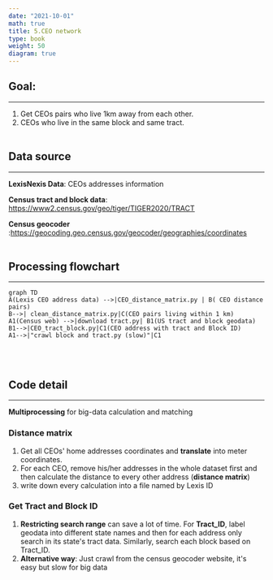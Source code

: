 ```yaml
---
date: "2021-10-01"
math: true
title: 5.CEO network
type: book
weight: 50
diagram: true
---
```


## Goal:
---
1.  Get CEOs pairs who live 1km away from each other.
2.  CEOs who live in the same block and same tract.
<br/><br/>

## Data source
---
**LexisNexis Data**: CEOs addresses information

**Census tract and block data**: <u>https://www2.census.gov/geo/tiger/TIGER2020/TRACT</u>

**Census geocoder** :<u>https://geocoding.geo.census.gov/geocoder/geographies/coordinates</u>
<br/><br/>

## Processing flowchart
---
```mermaid
graph TD
A(Lexis CEO address data) -->|CEO_distance_matrix.py | B( CEO distance pairs)
B-->| clean_distance_matrix.py|C(CEO pairs living within 1 km)
A1(Census web) -->|download tract.py| B1(US tract and block geodata)
B1-->|CEO_tract_block.py|C1(CEO address with tract and Block ID)
A1-->|"crawl block and tract.py (slow)"|C1
```
<br/><br/>


## Code detail
---
**Multiprocessing** for big-data calculation and matching
### Distance matrix
1.  Get all CEOs' home addresses coordinates and **translate** into meter coordinates.
2.  For each CEO, remove his/her addresses in the whole dataset first and then calculate the distance to every other address (**distance matrix**)
3. write down every calculation into a file named by Lexis ID

### Get Tract and Block ID
1.  **Restricting search range** can save a lot of time. For **Tract_ID**, label geodata into different state names and then for each address only search in its state's tract data.  Similarly, search each block based on Tract_ID.
2. **Alternative way**: Just crawl from the census geocoder website, it's easy but slow for big data